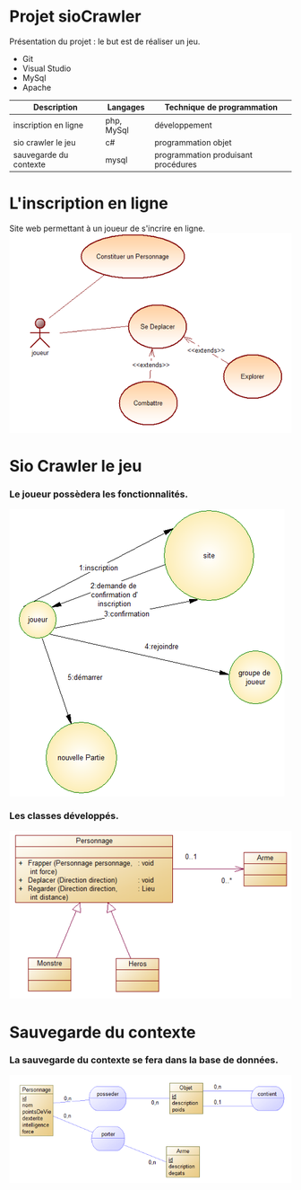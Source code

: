 # Projet sioCrawler #
Présentation du projet : le but est de réaliser un jeu.
* Git
* Visual Studio
* MySql
* Apache

|    **Description**     | **Langages** |**Technique de programmation**|
|--------------------|----------|--------------------------|
|inscription en ligne|php, MySql|      développement       |
|sio crawler le jeu|c#|programmation objet|
|sauvegarde du contexte|mysql|programmation produisant procédures|

# L'inscription en ligne #
Site web permettant à un joueur de s'incrire en ligne.
![useCasePersonnage.png](https://github.com/TracyDSilva/sioCrawler/blob/master/useCasePersonnage.PNG)
# Sio Crawler le jeu #
### Le joueur possèdera les fonctionnalités. ###
![acteurFluxInscription.png](https://github.com/TracyDSilva/sioCrawler/blob/master/acteurFluxInscription.PNG)
### Les classes développés. ###
![diagrammeClassePersonnage.png](https://github.com/TracyDSilva/sioCrawler/blob/master/diagrammeClassePersonnage.PNG)
# Sauvegarde du contexte #
### La sauvegarde du contexte se fera dans la base de données. ###
![mcdSauvegarde.png](https://github.com/TracyDSilva/sioCrawler/blob/master/mcdSauvegarde.PNG)
